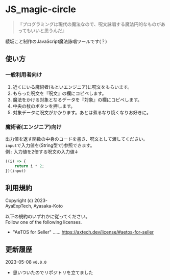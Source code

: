 # JS_magic-circle

> 『プログラミングは現代の魔法なので、呪文詠唱する魔法円的なものがあってもいいと思うんだ』

綾坂こと制作のJavaScript魔法詠唱ツールです(？)

## 使い方

### 一般利用者向け

1. 近くにいる魔術者(もといエンジニア)に呪文をもらいます。
2. もらった呪文を『呪文』の欄にコピペします。
3. 魔法をかける対象となるデータを『対象』の欄にコピペします。
4. 中央の杖のボタンを押します。
5. 対象データに呪文がかかります。あとは煮るなり焼くなりお好きに。

### 魔術者(エンジニア)向け

出力値を返す関数の中身のコードを書き、呪文として渡してください。  
`input`で入力値を(String型で)参照できます。  
例 : 入力値を2倍する呪文の入力値↓

```js
((i) => {
    return i * 2;
})(input)
```

## 利用規約

Copyright (c) 2023-  
AyaExpTech, Ayasaka-Koto

以下の規約のいずれかに従ってください。  
Follow one of the following licenses.

- "AeTOS for Seller" …… https://axtech.dev/license/#aetos-for-seller

## 更新履歴

2023-05-08 `v0.0.0`
- 思いついたのでリポジトリを立てました
